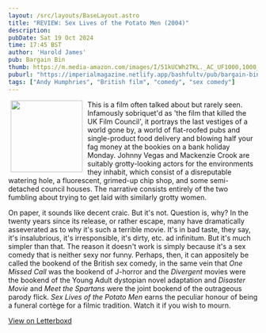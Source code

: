 ```yaml
---
layout: /src/layouts/BaseLayout.astro
title: "REVIEW: Sex Lives of the Potato Men (2004)"
description: 
pubDate: Sat 19 Oct 2024
time: 17:45 BST
author: 'Harold James'
pub: Bargain Bin
thumb: https://m.media-amazon.com/images/I/51kUCWh2TKL._AC_UF1000,1000_QL80_.jpg
puburl: "https://imperialmagazine.netlify.app/bashfultv/pub/bargain-bin"
tags: ["Andy Humphries", "British film", "comedy", "sex comedy"]
---
```

<img src="https://m.media-amazon.com/images/I/51kUCWh2TKL._AC_UF1000,1000_QL80_.jpg" style="width:145px;height:auto;float:left;padding-right:10px;padding-left:5px;">

This is a film often talked about but rarely seen. Infamously sobriquet'd as 'the film that killed the UK Film Council', it portrays the last vestiges of a world gone by, a world of flat-roofed pubs and single-product food delivery and blowing half your fag money at the bookies on a bank holiday Monday. Johnny Vegas and Mackenzie Crook are suitably grotty-looking actors for the environments they inhabit, which consist of a disreputable watering hole, a fluorescent, grimed-up chip shop, and some semi-detached council houses. The narrative consists entirely of the two fumbling about trying to get laid with similarly grotty women. 

On paper, it sounds like decent craic. But it's not. Question is, why? In the twenty years since its release, or rather escape, many have dramatically asseverated as to why it's such a terrible movie. It's in bad taste, they say, it's insalubrious, it's irresponsible, it's dirty, etc. ad infinitum. But it's much simpler than that. The reason it doesn't work is simply because it's a sex comedy that is neither sexy nor funny. Perhaps, then, it can appositely be called the bookend of the British sex comedy, in the same vein that <i>One Missed Call</i> was the bookend of J-horror and the <i>Divergent</i> movies were the bookend of the Young Adult dystopian novel adaptation and <i>Disaster Movie</i> and <i>Meet the Spartans</i> were the joint bookend of the outrageous parody flick. <i>Sex Lives of the Potato Men</i> earns the peculiar honour of being a funeral cortège for a filmic tradition. Watch it if you wish to mourn.

<a href="https://letterboxd.com/for_you_bruce/film/sex-lives-of-the-potato-men/1/" target="_blank" rel="noopener noreferrer">View on Letterboxd</a>